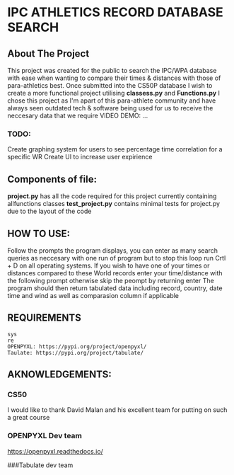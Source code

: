 # IPC ATHLETICS RECORD DATABASE SEARCH

## About The Project
This project was created for the public to search the IPC/WPA database with ease when wanting to compare their times & distances
with those of para-athletics best.
Once submitted into the CS50P database I wish to create a more functional project
utilising **classess.py** and **Functions.py**
I chose this project as I'm apart of this para-athlete community and have always seen outdated tech & software
being used for us to receive the neccesary data that we require
VIDEO DEMO: ...

### TODO:
Create graphing system for users to see percentage time correlation for a specific WR
Create UI to increase user expirience
## Components of file:
**project.py** has all the code required for this project currently containing allfunctions classes
**test_project.py** contains minimal tests for project.py due to the layout of the code

## HOW TO USE:
Follow the prompts the program displays, you can enter as many search queries as neccesary with one run of program
but to stop this loop run Crtl + D on all operating systems.
If you wish to have one of your times or distances compared to these World records enter your time/distance
 with the following prompt otherwise skip the peompt by returning enter
The program should then return tabulated data including record, country, date time and wind as well as comparasion column if applicable

## REQUIREMENTS
```Required libraries for this build include:
sys
re
OPENPYXL: https://pypi.org/project/openpyxl/
Taulate: https://pypi.org/project/tabulate/
```

## AKNOWLEDGEMENTS:
### CS50
I would like to thank David Malan and his excellent team for putting on such a great course

### OPENPYXL Dev team
https://openpyxl.readthedocs.io/

###Tabulate dev team